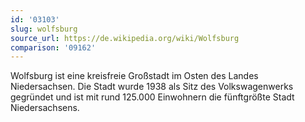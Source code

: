 ```yaml
---
id: '03103'
slug: wolfsburg
source_url: https://de.wikipedia.org/wiki/Wolfsburg
comparison: '09162'
---
```


Wolfsburg ist eine kreisfreie Großstadt im Osten des Landes Niedersachsen. Die Stadt wurde 1938 als Sitz des Volkswagenwerks gegründet und ist mit rund 125.000 Einwohnern die fünftgrößte Stadt Niedersachsens.
